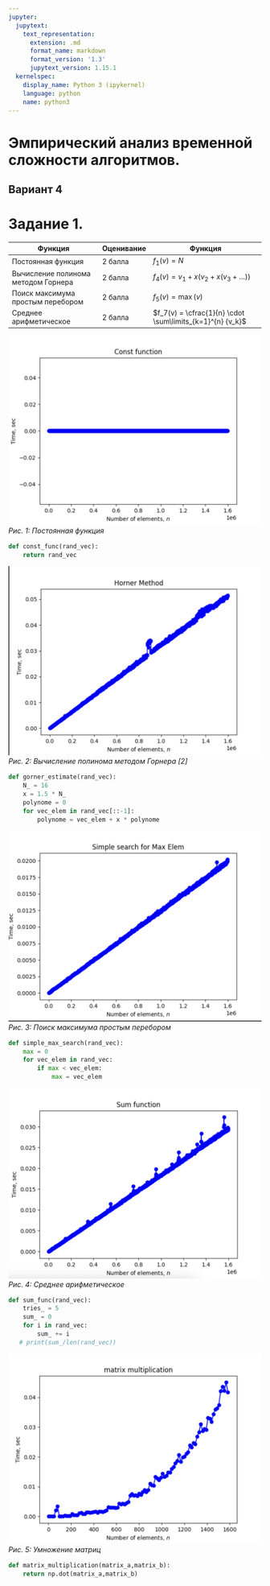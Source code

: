 ```yaml
---
jupyter:
  jupytext:
    text_representation:
      extension: .md
      format_name: markdown
      format_version: '1.3'
      jupytext_version: 1.15.1
  kernelspec:
    display_name: Python 3 (ipykernel)
    language: python
    name: python3
---
```


<h1>Эмпирический анализ временной сложности алгоритмов.</h1>


<h2> Вариант 4 </h2>


# Задание 1. 


| Функция | Оценивание | Функция |
|----------|----------|----------|
| Постоянная функция   | 2 балла   | $f_1(v) = N$    |
| Вычисление полинома методом Горнера    | 2 балла   | $f_4(v) = v_1 + x (v_2 + x(v_3+ \ldots))$   |
| Поиск максимума простым перебором    | 2 балла   | $f_5(v) = \max(v)$   |
| Среднее арифметическое | 2 балла | $f_7(v) = \cfrac{1}{n} \cdot \sum\limits_{k=1}^{n} {v_k}$ |



![](img/constimg.png)
*Рис. 1: Постоянная функция* 

```python
def const_func(rand_vec):
    return rand_vec
```

![](img/horner.png)
*Рис. 2: Вычисление полинома методом Горнера [2]* 

```python
def gorner_estimate(rand_vec):
    N_ = 16
    x = 1.5 * N_
    polynome = 0
    for vec_elem in rand_vec[::-1]:
        polynome = vec_elem + x * polynome
```

![](img/simplesearch.png)
*Рис. 3: Поиск максимума простым перебором* 

```python
def simple_max_search(rand_vec):
    max = 0
    for vec_elem in rand_vec:
        if max < vec_elem:
            max = vec_elem
```

![](img/sumfunc.png)
*Рис. 4: Среднее арифметическое* 

```python
def sum_func(rand_vec):
    tries_ = 5
    sum_ = 0
    for i in rand_vec:
        sum_ += i
   # print(sum_/len(rand_vec))
```

![](img/matrixmult.png)
*Рис. 5: Умножение матриц* 

```python
def matrix_multiplication(matrix_a,matrix_b):
    return np.dot(matrix_a,matrix_b)
```
